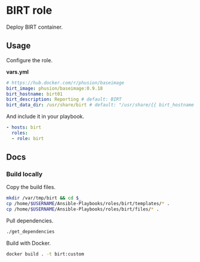 # BIRT role

Deploy BIRT container.

## Usage

Configure the role.

**vars.yml**

```yml
# https://hub.docker.com/r/phusion/baseimage
birt_image: phusion/baseimage:0.9.18
birt_hostname: birt01
birt_description: Reporting # default: BIRT
birt_data_dir: /usr/share/birt # default: "/usr/share/{{ birt_hostname }}"
```

And include it in your playbook.

```yml
- hosts: birt
  roles:
  - role: birt
```

## Docs

### Build locally

Copy the build files.

```bash
mkdir /var/tmp/birt && cd $_
cp /home/$USERNAME/Ansible-Playbooks/roles/birt/templates/* .
cp /home/$USERNAME/Ansible-Playbooks/roles/birt/files/* .
```

Pull dependencies.

```bash
./get_dependencies
```

Build with Docker.

```bash
docker build . -t birt:custom
```